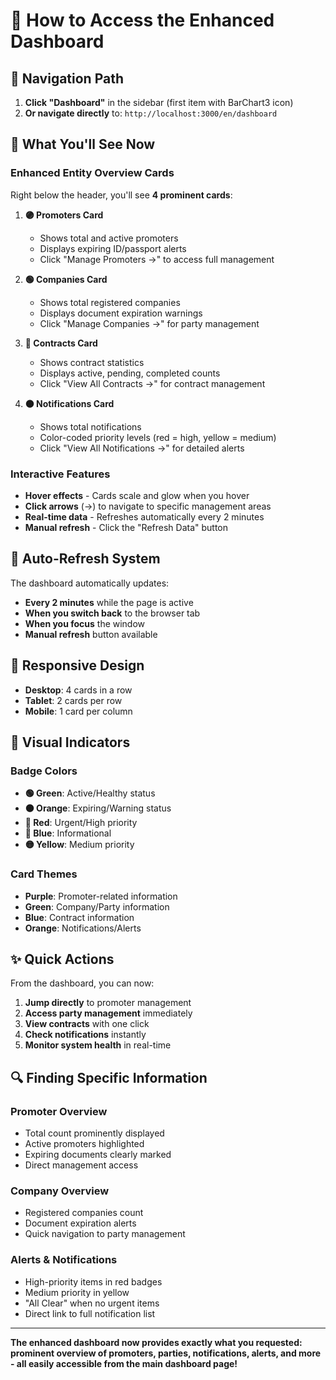 # 🚀 How to Access the Enhanced Dashboard

## 📍 **Navigation Path**

1. **Click "Dashboard"** in the sidebar (first item with BarChart3 icon)
2. **Or navigate directly** to: `http://localhost:3000/en/dashboard`

## 🎯 **What You'll See Now**

### **Enhanced Entity Overview Cards**

Right below the header, you'll see **4 prominent cards**:

1. **🟣 Promoters Card**
   - Shows total and active promoters
   - Displays expiring ID/passport alerts
   - Click "Manage Promoters →" to access full management

2. **🟢 Companies Card**
   - Shows total registered companies
   - Displays document expiration warnings
   - Click "Manage Companies →" for party management

3. **🔵 Contracts Card**
   - Shows contract statistics
   - Displays active, pending, completed counts
   - Click "View All Contracts →" for contract management

4. **🟠 Notifications Card**
   - Shows total notifications
   - Color-coded priority levels (red = high, yellow = medium)
   - Click "View All Notifications →" for detailed alerts

### **Interactive Features**

- **Hover effects** - Cards scale and glow when you hover
- **Click arrows** (→) to navigate to specific management areas
- **Real-time data** - Refreshes automatically every 2 minutes
- **Manual refresh** - Click the "Refresh Data" button

## 🔄 **Auto-Refresh System**

The dashboard automatically updates:

- **Every 2 minutes** while the page is active
- **When you switch back** to the browser tab
- **When you focus** the window
- **Manual refresh** button available

## 📱 **Responsive Design**

- **Desktop**: 4 cards in a row
- **Tablet**: 2 cards per row
- **Mobile**: 1 card per column

## 🎨 **Visual Indicators**

### **Badge Colors**

- **🟢 Green**: Active/Healthy status
- **🟠 Orange**: Expiring/Warning status
- **🔴 Red**: Urgent/High priority
- **🔵 Blue**: Informational
- **🟡 Yellow**: Medium priority

### **Card Themes**

- **Purple**: Promoter-related information
- **Green**: Company/Party information
- **Blue**: Contract information
- **Orange**: Notifications/Alerts

## ✨ **Quick Actions**

From the dashboard, you can now:

1. **Jump directly** to promoter management
2. **Access party management** immediately
3. **View contracts** with one click
4. **Check notifications** instantly
5. **Monitor system health** in real-time

## 🔍 **Finding Specific Information**

### **Promoter Overview**

- Total count prominently displayed
- Active promoters highlighted
- Expiring documents clearly marked
- Direct management access

### **Company Overview**

- Registered companies count
- Document expiration alerts
- Quick navigation to party management

### **Alerts & Notifications**

- High-priority items in red badges
- Medium priority in yellow
- "All Clear" when no urgent items
- Direct link to full notification list

---

**The enhanced dashboard now provides exactly what you requested: prominent overview of promoters, parties, notifications, alerts, and more - all easily accessible from the main dashboard page!**
